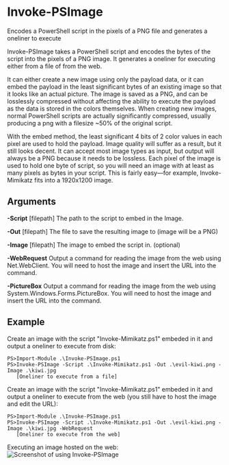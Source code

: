 # Invoke-PSImage
Encodes a PowerShell script in the pixels of a PNG file and generates a oneliner to execute

Invoke-PSImage takes a PowerShell script and encodes the bytes of the script into the pixels of a PNG image. It generates a oneliner for executing either from a file of from the web.

It can either create a new image using only the payload data, or it can embed the payload in the least significant bytes of an existing image so that it looks like an actual picture. The image is saved as a PNG, and can be losslessly compressed without affecting the ability to execute the payload as the data is stored in the colors themselves. When creating new images, normal PowerShell scripts are actually significantly compressed, usually producing a png with a filesize ~50% of the original script.

With the embed method, the least significant 4 bits of 2 color values in each pixel are used to hold the payload. Image quality will suffer as a result, but it still looks decent. It can accept most image types as input, but output will always be a PNG because it needs to be lossless. Each pixel of the image is used to hold one byte of script, so you will need an image with at least as many pixels as bytes in your script. This is fairly easy—for example, Invoke-Mimikatz fits into a 1920x1200 image.

## Arguments

**-Script** [filepath]
The path to the script to embed in the Image.

**-Out** [filepath]
The file to save the resulting image to (image will be a PNG)

**-Image** [filepath]
The image to embed the script in. (optional)

**-WebRequest**
Output a command for reading the image from the web using Net.WebClient.
You will need to host the image and insert the URL into the command.

**-PictureBox**
Output a command for reading the image from the web using System.Windows.Forms.PictureBox.
You will need to host the image and insert the URL into the command.

## Example
Create an image with the script "Invoke-Mimikatz.ps1" embeded in it and output a oneliner to execute from disk:
```
PS>Import-Module .\Invoke-PSImage.ps1
PS>Invoke-PSImage -Script .\Invoke-Mimikatz.ps1 -Out .\evil-kiwi.png -Image .\kiwi.jpg
   [Oneliner to execute from a file]
``` 
Create an image with the script "Invoke-Mimikatz.ps1" embeded in it and output a oneliner to execute from the web (you still have to host the image and edit the URL):
```
PS>Import-Module .\Invoke-PSImage.ps1
PS>Invoke-PSImage -Script .\Invoke-Mimikatz.ps1 -Out .\evil-kiwi.png -Image .\kiwi.jpg -WebRequest
   [Oneliner to execute from the web]
``` 
Executing an image hosted on the web:
![Screenshot of using Invoke-PSImage](https://github.com/peewpw/Invoke-PSImage/raw/master/images/ps_kiwi.png)
